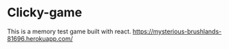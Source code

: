# Clicky-game
This is a memory test game built with react. 
https://mysterious-brushlands-81696.herokuapp.com/
